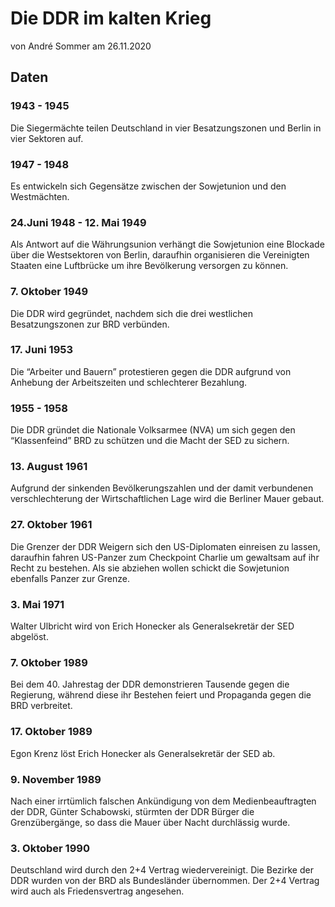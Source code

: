 # Die DDR im kalten Krieg
von André Sommer am 26.11.2020

## Daten

### 1943 - 1945
Die Siegermächte teilen Deutschland in vier Besatzungszonen und Berlin in vier Sektoren auf.

### 1947 - 1948
Es entwickeln sich Gegensätze zwischen der Sowjetunion und den Westmächten.

### 24.Juni 1948 - 12. Mai 1949
Als Antwort auf die Währungsunion verhängt die Sowjetunion eine Blockade über die Westsektoren von Berlin, daraufhin organisieren die Vereinigten Staaten eine Luftbrücke um ihre Bevölkerung versorgen zu können.

### 7. Oktober 1949
Die DDR wird gegründet, nachdem sich die drei westlichen Besatzungszonen zur BRD verbünden.

### 17. Juni 1953
Die “Arbeiter und Bauern” protestieren gegen die DDR aufgrund von Anhebung der Arbeitszeiten und schlechterer Bezahlung.

### 1955 - 1958
Die DDR gründet die Nationale Volksarmee (NVA) um sich gegen den “Klassenfeind” BRD zu schützen und die Macht der SED zu sichern.

### 13. August 1961
Aufgrund der sinkenden Bevölkerungszahlen und der damit verbundenen verschlechterung der Wirtschaftlichen Lage wird die Berliner Mauer gebaut.

### 27. Oktober 1961
Die Grenzer der DDR Weigern sich den US-Diplomaten einreisen zu lassen, daraufhin fahren US-Panzer zum Checkpoint Charlie um gewaltsam auf ihr Recht zu bestehen. Als sie abziehen  wollen schickt die Sowjetunion ebenfalls Panzer zur Grenze.

### 3. Mai 1971
Walter Ulbricht wird von Erich Honecker als Generalsekretär der SED abgelöst.

### 7. Oktober 1989
Bei dem 40. Jahrestag der DDR demonstrieren Tausende gegen die Regierung, während diese ihr Bestehen feiert und Propaganda gegen die BRD verbreitet.

### 17. Oktober 1989
Egon Krenz löst Erich Honecker als Generalsekretär der SED ab.

### 9. November 1989
Nach einer irrtümlich falschen Ankündigung von dem Medienbeauftragten der DDR, Günter Schabowski, stürmten der DDR Bürger die Grenzübergänge, so dass die Mauer über Nacht durchlässig wurde.

### 3. Oktober 1990
Deutschland wird durch den 2+4 Vertrag wiedervereinigt. Die Bezirke der DDR wurden von der BRD als Bundesländer übernommen. Der 2+4 Vertrag wird auch als Friedensvertrag angesehen.
